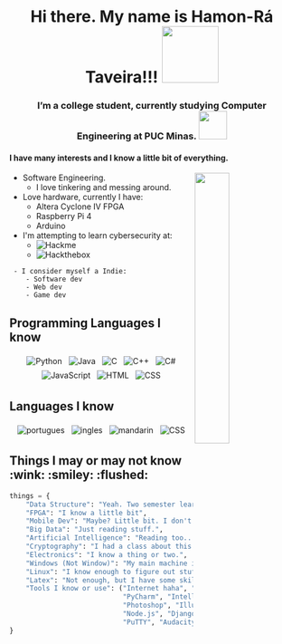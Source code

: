 <div align="center">  <h1>Hi there. My name is Hamon-Rá Taveira!!! <img src="https://media.giphy.com/media/VFB3cJJne7b5m/giphy.gif" width="100"></h1>  <h3>I’m a college student, currently studying Computer Engineering at PUC Minas. <img src="https://minionupucmg.files.wordpress.com/2017/03/logo-puc.jpg" width="50"></h3> </div>  

<h4> I have many interests and I know a little bit of everything. </h4> 

<img width="35%" src="https://media.giphy.com/media/5ntdy5Ban1dIY/giphy.gif" align=right>

- Software Engineering.
	- I love tinkering and messing around.  
- Love hardware, currently I have:
	- Altera Cyclone IV FPGA
	- Raspberry Pi 4
	- Arduino
- I'm attempting to learn cybersecurity at:
	 - ![Hackme](https://tryhackme.com/)
	 - ![Hackthebox](https://www.hackthebox.eu/)

```
 - I consider myself a Indie: 
 	- Software dev
	- Web dev 
	- Game dev
```

<h2>Programming Languages I know</h2>
<div align="center">
	<img src="https://img.shields.io/static/v1?label=Python&message=Advanced&color=success&logo=Python&style=for-the-badge" alt="Python" style="margin:4px">
	<img src="https://img.shields.io/static/v1?label=Java&message=Average&color=blue&logo=Java&style=for-the-badge" alt="Java" style="margin:4px">
	<img src="https://img.shields.io/static/v1?label=C&message=Average&color=blue&logo=C&style=for-the-badge" alt="C" style="margin:4px">
	<img src="https://img.shields.io/badge/C++-Average-blue.svg?style=for-the-badge&logo=c%2B%2B" alt="C++" style="margin:4px">
	<img src="https://img.shields.io/static/v1?label=C%23&message=Basic&color=orange&logo=C%20Sharp&style=for-the-badge" alt="C#" style="margin:4px">
	<img src="https://img.shields.io/static/v1?label=JavaScript&message=Average&color=blue&logo=JavaScript&style=for-the-badge" alt="JavaScript" style="margin:4px">
	<img src="https://img.shields.io/static/v1?label=HTML&message=Advanced&color=success&logo=HTML5&style=for-the-badge" alt="HTML" style="margin:4px">
	<img src="https://img.shields.io/static/v1?label=CSS&message=Advanced&color=success&logo=CSS3&style=for-the-badge" alt="CSS" style="margin:4px">
</div>
<h2>Languages I know</h2>
<div align="center">
	<img src="https://img.shields.io/static/v1?label=Brazilian%20Portuguese&message=Advanced&color=success&style=for-the-badge" alt="portugues" style="margin:4px">
	<img src="https://img.shields.io/static/v1?label=English&message=Average&color=blue&style=for-the-badge" alt="ingles" style="margin:4px">
	<img src="https://img.shields.io/static/v1?label=Mandarin&message=Basic&color=orange&style=for-the-badge" alt="mandarin" style="margin:4px">
	<img src="https://img.shields.io/static/v1?label=Spanish&message=Basic&color=orange&style=for-the-badge" alt="CSS" style="margin:4px">
</div>

<h2>Things I may or may not know :wink: :smiley: :flushed:</h2>

```python
things = {
    "Data Structure": "Yeah. Two semester learning about... And learning more. Nice thing to know.",
    "FPGA": "I know a little bit",
    "Mobile Dev": "Maybe? Little bit. I don't have enough experience.",
    "Big Data": "Just reading stuff.",
    "Artificial Intelligence": "Reading too... ",
    "Cryptography": "I had a class about this! Nice!",
    "Electronics": "I know a thing or two.",
    "Windows (Not Window)": "My main machine is a Windows machine... So.",
    "Linux": "I know enough to figure out stuff.",
    "Latex": "Not enough, but I have some skills.",
    "Tools I know or use": ("Internet haha", "Visual Studio", "Git", 
                            "PyCharm", "IntelliJ", "Clion",
                            "Photoshop", "Illustrator","After Effects", "InDesign", "Premiere", 
                            "Node.js", "Django",
                            "PuTTY", "Audacity")
}
```
